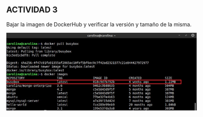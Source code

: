 ## ACTIVIDAD 3

  Bajar la imagen de DockerHub y verificar la versión y tamaño de la misma.
  
  ![alt text](capture2.jpeg)
